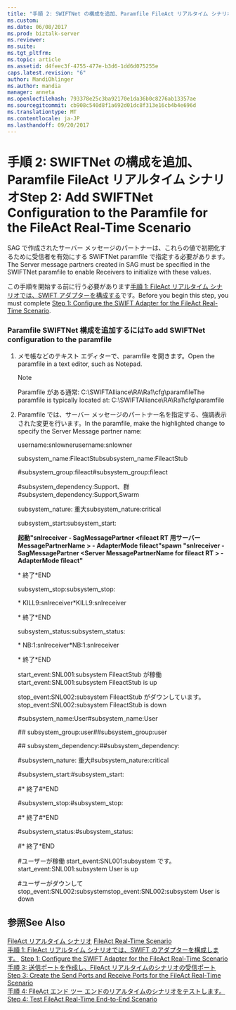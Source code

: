 ```yaml
---
title: "手順 2: SWIFTNet の構成を追加、Paramfile FileAct リアルタイム シナリオ |Microsoft ドキュメント"
ms.custom: 
ms.date: 06/08/2017
ms.prod: biztalk-server
ms.reviewer: 
ms.suite: 
ms.tgt_pltfrm: 
ms.topic: article
ms.assetid: d4feec3f-4755-477e-b3d6-1dd6d075255e
caps.latest.revision: "6"
author: MandiOhlinger
ms.author: mandia
manager: anneta
ms.openlocfilehash: 793378e25c3ba92170e1da36b0c8276ab13357ae
ms.sourcegitcommit: cb908c540d8f1a692d01dc8f313e16cb4b4e696d
ms.translationtype: MT
ms.contentlocale: ja-JP
ms.lasthandoff: 09/20/2017
---
```

# <a name="step-2-add-swiftnet-configuration-to-the-paramfile-for-the-fileact-real-time-scenario"></a><span data-ttu-id="e08a7-102">手順 2: SWIFTNet の構成を追加、Paramfile FileAct リアルタイム シナリオ</span><span class="sxs-lookup"><span data-stu-id="e08a7-102">Step 2: Add SWIFTNet Configuration to the Paramfile for the FileAct Real-Time Scenario</span></span>
<span data-ttu-id="e08a7-103">SAG で作成されたサーバー メッセージのパートナーは、これらの値で初期化するために受信者を有効にする SWIFTNet paramfile で指定する必要があります。</span><span class="sxs-lookup"><span data-stu-id="e08a7-103">The Server message partners created in SAG must be specified in the SWIFTNet paramfile to enable Receivers to initialize with these values.</span></span>  
  
 <span data-ttu-id="e08a7-104">この手順を開始する前に行う必要があります[手順 1: FileAct リアルタイム シナリオでは、SWIFT アダプターを構成する](../../adapters-and-accelerators/fileact-interact/step-1-configure-the-swift-adapter-for-the-fileact-real-time-scenario.md)です。</span><span class="sxs-lookup"><span data-stu-id="e08a7-104">Before you begin this step, you must complete [Step 1: Configure the SWIFT Adapter for the FileAct Real-Time Scenario](../../adapters-and-accelerators/fileact-interact/step-1-configure-the-swift-adapter-for-the-fileact-real-time-scenario.md).</span></span>  
  
### <a name="to-add-swiftnet-configuration-to-the-paramfile"></a><span data-ttu-id="e08a7-105">Paramfile SWIFTNet 構成を追加するには</span><span class="sxs-lookup"><span data-stu-id="e08a7-105">To add SWIFTNet configuration to the paramfile</span></span>  
  
1.  <span data-ttu-id="e08a7-106">メモ帳などのテキスト エディターで、paramfile を開きます。</span><span class="sxs-lookup"><span data-stu-id="e08a7-106">Open the paramfile in a text editor, such as Notepad.</span></span>  
  
    > [!NOTE]
    >  <span data-ttu-id="e08a7-107">Paramfile がある通常: C:\SWIFTAlliance\RA\Ra1\cfg\paramfile</span><span class="sxs-lookup"><span data-stu-id="e08a7-107">The paramfile is typically located at: C:\SWIFTAlliance\RA\Ra1\cfg\paramfile</span></span>  
  
2.  <span data-ttu-id="e08a7-108">Paramfile では、サーバー メッセージのパートナー名を指定する、強調表示された変更を行います。</span><span class="sxs-lookup"><span data-stu-id="e08a7-108">In the paramfile, make the highlighted change to specify the Server Message partner name:</span></span>  
  
     <span data-ttu-id="e08a7-109">username:snlowner</span><span class="sxs-lookup"><span data-stu-id="e08a7-109">username:snlowner</span></span>  
  
     <span data-ttu-id="e08a7-110">subsystem_name:FileactStub</span><span class="sxs-lookup"><span data-stu-id="e08a7-110">subsystem_name:FileactStub</span></span>  
  
     <span data-ttu-id="e08a7-111">\#subsystem_group:fileact</span><span class="sxs-lookup"><span data-stu-id="e08a7-111">\#subsystem_group:fileact</span></span>  
  
     <span data-ttu-id="e08a7-112">\#subsystem_dependency:Support、群</span><span class="sxs-lookup"><span data-stu-id="e08a7-112">\#subsystem_dependency:Support,Swarm</span></span>  
  
     <span data-ttu-id="e08a7-113">subsystem_nature: 重大</span><span class="sxs-lookup"><span data-stu-id="e08a7-113">subsystem_nature:critical</span></span>  
  
     <span data-ttu-id="e08a7-114">subsystem_start:</span><span class="sxs-lookup"><span data-stu-id="e08a7-114">subsystem_start:</span></span>  
  
     <span data-ttu-id="e08a7-115">**起動"snlreceiver - SagMessagePartner \<fileact RT 用サーバー MessagePartnerName > - AdapterMode fileact"**</span><span class="sxs-lookup"><span data-stu-id="e08a7-115">**spawn "snlreceiver -SagMessagePartner \<Server MessagePartnerName for fileact RT > -AdapterMode fileact"**</span></span>  
  
     <span data-ttu-id="e08a7-116">* 終了</span><span class="sxs-lookup"><span data-stu-id="e08a7-116">*END</span></span>  
  
     <span data-ttu-id="e08a7-117">subsystem_stop:</span><span class="sxs-lookup"><span data-stu-id="e08a7-117">subsystem_stop:</span></span>  
  
     <span data-ttu-id="e08a7-118">* KILL9:snlreceiver</span><span class="sxs-lookup"><span data-stu-id="e08a7-118">*KILL9:snlreceiver</span></span>  
  
     <span data-ttu-id="e08a7-119">* 終了</span><span class="sxs-lookup"><span data-stu-id="e08a7-119">*END</span></span>  
  
     <span data-ttu-id="e08a7-120">subsystem_status:</span><span class="sxs-lookup"><span data-stu-id="e08a7-120">subsystem_status:</span></span>  
  
     <span data-ttu-id="e08a7-121">* NB:1:snlreceiver</span><span class="sxs-lookup"><span data-stu-id="e08a7-121">*NB:1:snlreceiver</span></span>  
  
     <span data-ttu-id="e08a7-122">* 終了</span><span class="sxs-lookup"><span data-stu-id="e08a7-122">*END</span></span>  
  
     <span data-ttu-id="e08a7-123">start_event:SNL001:subsystem FileactStub が稼働</span><span class="sxs-lookup"><span data-stu-id="e08a7-123">start_event:SNL001:subsystem FileactStub is up</span></span>  
  
     <span data-ttu-id="e08a7-124">stop_event:SNL002:subsystem FileactStub がダウンしています。</span><span class="sxs-lookup"><span data-stu-id="e08a7-124">stop_event:SNL002:subsystem FileactStub is down</span></span>  
  
     <span data-ttu-id="e08a7-125">\#subsystem_name:User</span><span class="sxs-lookup"><span data-stu-id="e08a7-125">\#subsystem_name:User</span></span>  
  
     <span data-ttu-id="e08a7-126">\## subsystem_group:user</span><span class="sxs-lookup"><span data-stu-id="e08a7-126">\##subsystem_group:user</span></span>  
  
     <span data-ttu-id="e08a7-127">\## subsystem_dependency:</span><span class="sxs-lookup"><span data-stu-id="e08a7-127">\##subsystem_dependency:</span></span>  
  
     <span data-ttu-id="e08a7-128">\#subsystem_nature: 重大</span><span class="sxs-lookup"><span data-stu-id="e08a7-128">\#subsystem_nature:critical</span></span>  
  
     <span data-ttu-id="e08a7-129">\#subsystem_start:</span><span class="sxs-lookup"><span data-stu-id="e08a7-129">\#subsystem_start:</span></span>  
  
     <span data-ttu-id="e08a7-130">\#* 終了</span><span class="sxs-lookup"><span data-stu-id="e08a7-130">\#*END</span></span>  
  
     <span data-ttu-id="e08a7-131">\#subsystem_stop:</span><span class="sxs-lookup"><span data-stu-id="e08a7-131">\#subsystem_stop:</span></span>  
  
     <span data-ttu-id="e08a7-132">\#* 終了</span><span class="sxs-lookup"><span data-stu-id="e08a7-132">\#*END</span></span>  
  
     <span data-ttu-id="e08a7-133">\#subsystem_status:</span><span class="sxs-lookup"><span data-stu-id="e08a7-133">\#subsystem_status:</span></span>  
  
     #<a name="end"></a><span data-ttu-id="e08a7-134">* 終了</span><span class="sxs-lookup"><span data-stu-id="e08a7-134">*END</span></span>  
  
     #<a name="starteventsnl001subsystem-user-is-up"></a><span data-ttu-id="e08a7-135">ユーザーが稼働 start_event:SNL001:subsystem です。</span><span class="sxs-lookup"><span data-stu-id="e08a7-135">start_event:SNL001:subsystem User is up</span></span>  
  
     #<a name="stopeventsnl002subsystem-user-is-down"></a><span data-ttu-id="e08a7-136">ユーザーがダウンして stop_event:SNL002:subsystem</span><span class="sxs-lookup"><span data-stu-id="e08a7-136">stop_event:SNL002:subsystem User is down</span></span>  
  
## <a name="see-also"></a><span data-ttu-id="e08a7-137">参照</span><span class="sxs-lookup"><span data-stu-id="e08a7-137">See Also</span></span>  
 <span data-ttu-id="e08a7-138">[FileAct リアルタイム シナリオ](../../adapters-and-accelerators/fileact-interact/fileact-real-time-scenario.md) </span><span class="sxs-lookup"><span data-stu-id="e08a7-138">[FileAct Real-Time Scenario](../../adapters-and-accelerators/fileact-interact/fileact-real-time-scenario.md) </span></span>  
 <span data-ttu-id="e08a7-139">[手順 1: FileAct リアルタイム シナリオでは、SWIFT のアダプターを構成します。](../../adapters-and-accelerators/fileact-interact/step-1-configure-the-swift-adapter-for-the-fileact-real-time-scenario.md) </span><span class="sxs-lookup"><span data-stu-id="e08a7-139">[Step 1: Configure the SWIFT Adapter for the FileAct Real-Time Scenario](../../adapters-and-accelerators/fileact-interact/step-1-configure-the-swift-adapter-for-the-fileact-real-time-scenario.md) </span></span>  
 <span data-ttu-id="e08a7-140">[手順 3: 送信ポートを作成し、FileAct リアルタイムのシナリオの受信ポート](../../adapters-and-accelerators/fileact-interact/step-3-create-the-send-ports-and-receive-ports-for-fileact-real-time-scenario.md) </span><span class="sxs-lookup"><span data-stu-id="e08a7-140">[Step 3: Create the Send Ports and Receive Ports for the FileAct Real-Time Scenario](../../adapters-and-accelerators/fileact-interact/step-3-create-the-send-ports-and-receive-ports-for-fileact-real-time-scenario.md) </span></span>  
 [<span data-ttu-id="e08a7-141">手順 4: FileAct エンド ツー エンドのリアルタイムのシナリオをテストします。</span><span class="sxs-lookup"><span data-stu-id="e08a7-141">Step 4: Test FileAct Real-Time End-to-End Scenario</span></span>](../../adapters-and-accelerators/fileact-interact/step-4-test-fileact-real-time-end-to-end-scenario.md)